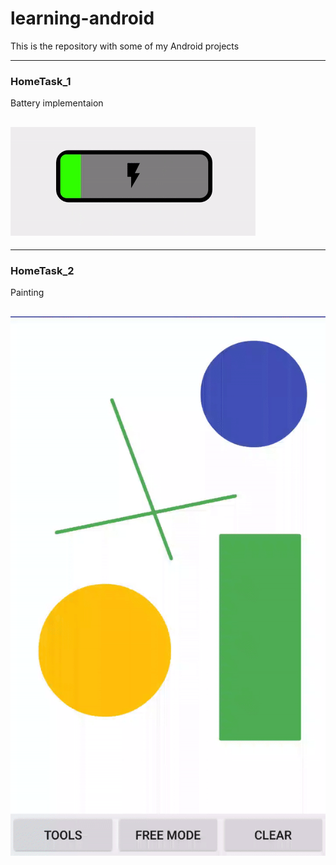 # learning-android
This is the repository with some of my Android projects

-----
### HomeTask_1

Battery implementaion


![alt tag](https://github.com/MoonightCS/learning-android/blob/master/sbt/homeworks/Homework_1/results/battery.gif?raw=true)
-----

-----
### HomeTask_2

Painting

![alt tag](https://github.com/MoonightCS/learning-android/blob/master/sbt/homeworks/Homework_2/results/ezgif.com-gif-maker.gif?raw=true)
-----
